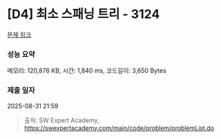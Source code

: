# [D4] 최소 스패닝 트리 - 3124 

[문제 링크](https://swexpertacademy.com/main/code/problem/problemDetail.do?contestProbId=AV_mSnmKUckDFAWb) 

### 성능 요약

메모리: 120,876 KB, 시간: 1,840 ms, 코드길이: 3,650 Bytes

### 제출 일자

2025-08-31 21:59



> 출처: SW Expert Academy, https://swexpertacademy.com/main/code/problem/problemList.do
